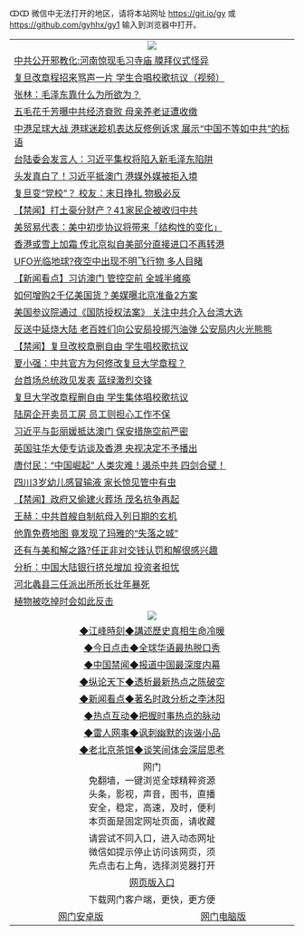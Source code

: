 ↀↀ 微信中无法打开的地区，请将本站网址 https://git.io/gy 或 https://github.com/gyhhx/gy1 输入到浏览器中打开。 

 <table>

  <tr>
    <td colspan="2" align=center><img src="https://cdn.jsdelivr.net/gh/gyoupiodf/im1/20190822-2.jpg"></td>
 </tr>
 <tr><td colspan="2" align="left"><a href="https://xball.casa/oo.aspx?name=c1108557&key=eqxowaguscvmxdgc&from=gy">中共公开邪教化:河南惊现毛习寺庙 膜拜仪式怪异</a></td></tr>
<tr><td colspan="2" align="left"><a href="https://xball.casa/oo.aspx?name=c1108536&key=eqxowaguscvmxdgc&from=gy">复旦改章程招来骂声一片 学生合唱校歌抗议（视频）</a></td></tr>
<tr><td colspan="2" align="left"><a href="https://xball.casa/oo.aspx?name=c1108506&key=eqxowaguscvmxdgc&from=gy">张林：毛泽东靠什么为所欲为？</a></td></tr>
<tr><td colspan="2" align="left"><a href="https://xball.casa/oo.aspx?name=c1108533&key=eqxowaguscvmxdgc&from=gy">五毛花千芳曝中共经济衰败 母亲养老证遭收缴</a></td></tr>
<tr><td colspan="2" align="left"><a href="https://xball.casa/oo.aspx?name=c1108517&key=eqxowaguscvmxdgc&from=gy">中港足球大战 港球迷趁机表达反修例诉求 展示“中国不等如中共”的标语</a></td></tr>
<tr><td colspan="2" align="left"><a href="https://xball.casa/oo.aspx?name=c1108476&key=eqxowaguscvmxdgc&from=gy">台陆委会发言人：习近平集权将陷入新毛泽东陷阱</a></td></tr>
<tr><td colspan="2" align="left"><a href="https://xball.casa/oo.aspx?name=c1108566&key=eqxowaguscvmxdgc&from=gy">头发真白了！习近平抵澳门 港媒外媒被拒入境</a></td></tr>
<tr><td colspan="2" align="left"><a href="https://xball.casa/oo.aspx?name=c1108554&key=eqxowaguscvmxdgc&from=gy">复旦变“党校”？ 校友：末日挣扎 物极必反</a></td></tr>
<tr><td colspan="2" align="left"><a href="https://xball.casa/oo.aspx?name=c1108553&key=eqxowaguscvmxdgc&from=gy">【禁闻】打土豪分财产？41家民企被收归中共</a></td></tr>
<tr><td colspan="2" align="left"><a href="https://xball.casa/oo.aspx?name=c1108461&key=eqxowaguscvmxdgc&from=gy">美贸易代表：美中初步协议将带来「结构性的变化」</a></td></tr>
<tr><td colspan="2" align="left"><a href="https://xball.casa/oo.aspx?name=c1108500&key=eqxowaguscvmxdgc&from=gy">香港或雪上加霜 传北京拟自美部分直接进口不再转港</a></td></tr>
<tr><td colspan="2" align="left"><a href="https://xball.casa/oo.aspx?name=c1108544&key=eqxowaguscvmxdgc&from=gy">UFO光临地球?夜空中出现不明飞行物 多人目睹</a></td></tr>
<tr><td colspan="2" align="left"><a href="https://xball.casa/oo.aspx?name=c1108478&key=eqxowaguscvmxdgc&from=gy">【新闻看点】习访澳门 管控空前 全城半瘫痪</a></td></tr>
<tr><td colspan="2" align="left"><a href="https://xball.casa/oo.aspx?name=c1108453&key=eqxowaguscvmxdgc&from=gy">如何增购2千亿美国货？美媒曝北京准备2方案</a></td></tr>
<tr><td colspan="2" align="left"><a href="https://xball.casa/oo.aspx?name=c1108547&key=eqxowaguscvmxdgc&from=gy">美国参议院通过《国防授权法案》 关注中共介入台湾大选</a></td></tr>
<tr><td colspan="2" align="left"><a href="https://xball.casa/oo.aspx?name=c1108519&key=eqxowaguscvmxdgc&from=gy">反送中延烧大陆 老百姓们向公安局投掷汽油弹 公安局内火光熊熊</a></td></tr>
<tr><td colspan="2" align="left"><a href="https://xball.casa/oo.aspx?name=c1108537&key=eqxowaguscvmxdgc&from=gy">【禁闻】复旦改校章删自由 学生唱校歌抗议</a></td></tr>
<tr><td colspan="2" align="left"><a href="https://xball.casa/oo.aspx?name=c1108564&key=eqxowaguscvmxdgc&from=gy">夏小强：中共官方为何修改复旦大学章程？</a></td></tr>
<tr><td colspan="2" align="left"><a href="https://xball.casa/oo.aspx?name=c1108495&key=eqxowaguscvmxdgc&from=gy">台首场总统政见发表 蓝绿激烈交锋</a></td></tr>
<tr><td colspan="2" align="left"><a href="https://xball.casa/oo.aspx?name=c1108452&key=eqxowaguscvmxdgc&from=gy">复旦大学改章程删自由 学生集体唱校歌抗议</a></td></tr>
<tr><td colspan="2" align="left"><a href="https://xball.casa/oo.aspx?name=c1108552&key=eqxowaguscvmxdgc&from=gy">陆房企开卖员工房 员工则担心工作不保</a></td></tr>
<tr><td colspan="2" align="left"><a href="https://xball.casa/oo.aspx?name=c1108559&key=eqxowaguscvmxdgc&from=gy">习近平与彭丽媛抵达澳门 保安措施空前严密</a></td></tr>
<tr><td colspan="2" align="left"><a href="https://xball.casa/oo.aspx?name=c1108545&key=eqxowaguscvmxdgc&from=gy">英国驻华大使专访谈及香港  央视决定不予播出</a></td></tr>
<tr><td colspan="2" align="left"><a href="https://xball.casa/oo.aspx?name=c1108465&key=eqxowaguscvmxdgc&from=gy">唐付民：“中国崛起” 人类灾难！遏杀中共 四剑合壁！</a></td></tr>
<tr><td colspan="2" align="left"><a href="https://xball.casa/oo.aspx?name=c1108535&key=eqxowaguscvmxdgc&from=gy">四川3岁幼儿感冒输液 家长惊见管中有虫</a></td></tr>
<tr><td colspan="2" align="left"><a href="https://xball.casa/oo.aspx?name=c1108496&key=eqxowaguscvmxdgc&from=gy">【禁闻】政府又偷建火葬场 茂名抗争再起</a></td></tr>
<tr><td colspan="2" align="left"><a href="https://xball.casa/oo.aspx?name=c1108563&key=eqxowaguscvmxdgc&from=gy">王赫：中共首艘自制航母入列日期的玄机</a></td></tr>
<tr><td colspan="2" align="left"><a href="https://xball.casa/oo.aspx?name=c1108542&key=eqxowaguscvmxdgc&from=gy">他靠免费地图 竟发现了玛雅的“失落之城”</a></td></tr>
<tr><td colspan="2" align="left"><a href="https://xball.casa/oo.aspx?name=c1108521&key=eqxowaguscvmxdgc&from=gy">还有与美和解之路?任正非对交钱认罚和解很感兴趣</a></td></tr>
<tr><td colspan="2" align="left"><a href="https://xball.casa/oo.aspx?name=c1108504&key=eqxowaguscvmxdgc&from=gy">分析：中国大陆银行挤兑增加 投资者担忧</a></td></tr>
<tr><td colspan="2" align="left"><a href="https://xball.casa/oo.aspx?name=c1108505&key=eqxowaguscvmxdgc&from=gy">河北蠡县三任派出所所长壮年暴死</a></td></tr>
<tr><td colspan="2" align="left"><a href="https://xball.casa/oo.aspx?name=c1108526&key=eqxowaguscvmxdgc&from=gy">植物被吃掉时会如此反击</a></td></tr>

 <tr>
   <td colspan="2" align=center><img src="https://cdn.jsdelivr.net/gh/gyoupiodf/im1/jf-1.jpg"></td>
  </tr>
   <tr>
   <td colspan="2" align=center> 
<a href="https://xball.casa/oo.aspx?name=c922850&key=eqxowaguscvmxdgc&from=gy&tag=9877">◆江峰時刻◆講述歷史真相生命冷暖</a><br/>
    </td>
  </tr>
   <tr>
   <td colspan="2" align=center> 
<a href="https://xball.casa/oo.aspx?name=c816850&key=eqxowaguscvmxdgc&from=gy&tag=9877">◆今日点击◆全球华语最热脱口秀</a><br/>
    </td>
  </tr>
  <tr>
  <td colspan="2" align=center>
<a href="https://xball.casa/oo.aspx?name=c816860&key=eqxowaguscvmxdgc&from=gy&tag=99733110">◆中国禁闻◆报道中国最深度内幕</a><br/>
   </tr>
  <tr>
     <td colspan="2" align=center>
<a href="https://xball.casa/oo.aspx?name=c816855&key=eqxowaguscvmxdgc&from=gy&tag=997110">◆纵论天下◆透析最新热点之陈破空</a><br/>
   </tr>
   <tr>
      <td colspan="2" align=center>
<a href="https://xball.casa/oo.aspx?name=c838308&key=eqxowaguscvmxdgc&from=gy&tag=9973110">◆新闻看点◆著名时政分析之李沐阳</a><br/>
   </tr>
   <tr>
     <td colspan="2" align=center>
<a href="https://xball.casa/oo.aspx?name=c816852&key=eqxowaguscvmxdgc&from=gy&tag=9733110">◆热点互动◆把握时事热点的脉动</a><br/>
   </tr>
   <tr>
      <td colspan="2" align=center>
<a href="https://xball.casa/oo.aspx?name=c816694&key=eqxowaguscvmxdgc&from=gy&tag=93310">◆雷人网事◆讽刺幽默的诙谐小品</a><br/>
   </tr>
   <tr>
    <td colspan="2" align=center>
<a href="https://xball.casa/oo.aspx?name=c816650&key=eqxowaguscvmxdgc&from=gy&tag=9973110">◆老北京茶馆◆谈笑间体会深层思考</a><br/>
   </tr>
<tr>
    <td colspan="2" align="center">网门<br/>免翻墙，一键浏览全球精粹资源<br/>头条，影视，声音，图书，直播<br/>安全，稳定，高速，及时，便利<br/>本页面是固定网址页面，请收藏</td>
  <tr>
  <tr>
    <td colspan="2" align="center">请尝试不同入口，进入动态网址<br/>微信如提示停止访问该网页，须<br/>先点击右上角，选择浏览器打开</td>
  <tr>
  <tr>
    <td colspan="2" align="center"><a href="https://cdn.statically.io/gh/otiny/up/master/show001.htm">网页版入口</a></td>
  </tr>
  <tr>
    <td colspan="2" align="center">下载网门客户端，更快，更方便</td>
  <tr>
  <tr>
    <td align="center"><a href="https://raw.githubusercontent.com/opipe/up/master/oGatea.apk">网门安卓版</a></td>
    <td align="center"><a href="https://raw.githubusercontent.com/opipe/up/master/oGate.zip">网门电脑版</a></td>
  </tr>

</table>

